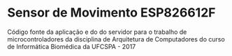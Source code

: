 # Sensor de Movimento ESP826612F
Código fonte da aplicação e do do servidor para o trabalho de microcontroladores da disciplina de Arquitetura de Computadores do curso de Informática Biomédica da UFCSPA - 2017
